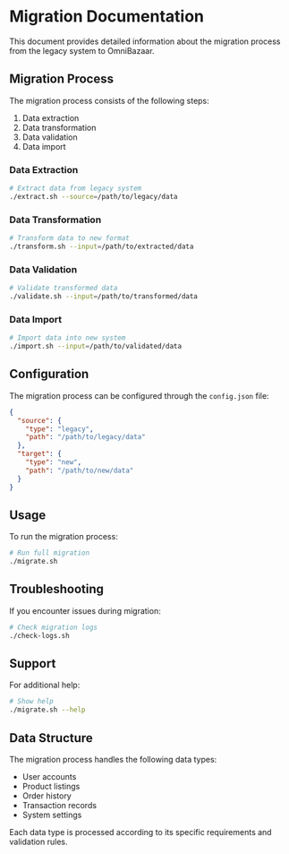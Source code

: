 # Migration Documentation

This document provides detailed information about the migration process from the legacy system to OmniBazaar.

## Migration Process

The migration process consists of the following steps:

1. Data extraction
2. Data transformation
3. Data validation
4. Data import

### Data Extraction

```bash
# Extract data from legacy system
./extract.sh --source=/path/to/legacy/data
```

### Data Transformation

```bash
# Transform data to new format
./transform.sh --input=/path/to/extracted/data
```

### Data Validation

```bash
# Validate transformed data
./validate.sh --input=/path/to/transformed/data
```

### Data Import

```bash
# Import data into new system
./import.sh --input=/path/to/validated/data
```

## Configuration

The migration process can be configured through the `config.json` file:

```json
{
  "source": {
    "type": "legacy",
    "path": "/path/to/legacy/data"
  },
  "target": {
    "type": "new",
    "path": "/path/to/new/data"
  }
}
```

## Usage

To run the migration process:

```bash
# Run full migration
./migrate.sh
```

## Troubleshooting

If you encounter issues during migration:

```bash
# Check migration logs
./check-logs.sh
```

## Support

For additional help:

```bash
# Show help
./migrate.sh --help
```

## Data Structure

The migration process handles the following data types:

- User accounts
- Product listings
- Order history
- Transaction records
- System settings

Each data type is processed according to its specific requirements and validation rules.